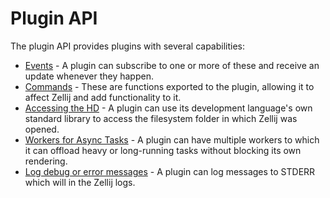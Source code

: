 # Plugin API
The plugin API provides plugins with several capabilities:

* [Events](./plugin-api-events.md) - A plugin can subscribe to one or more of these and receive an update whenever they happen.
* [Commands](./plugin-api-commands.md) - These are functions exported to the plugin, allowing it to affect Zellij and add functionality to it.
* [Accessing the HD](./plugin-api-hard-drive.md) - A plugin can use its development language's own standard library to access the filesystem folder in which Zellij was opened.
* [Workers for Async Tasks](./plugin-api-workers.md) - A plugin can have multiple workers to which it can offload heavy or long-running tasks without blocking its own rendering.
* [Log debug or error messages](./plugin-api-logging.md) - A plugin can log messages to STDERR which will in the Zellij logs.
